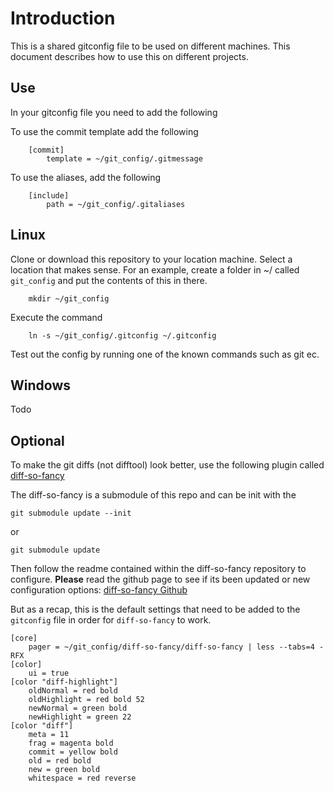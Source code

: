 # Introduction
This is a shared gitconfig file to be used on different machines. This document describes how to use this on different projects.
## Use
In your gitconfig file you need to add the following

To use the commit template add the following
```
	[commit]
		template = ~/git_config/.gitmessage
```

To use the aliases, add the following
```
	[include]
		path = ~/git_config/.gitaliases
```


## Linux
Clone or download this repository to your location machine. Select a location that makes sense. For an example, create a folder in ~/ called ```git_config``` and put the contents of this in there.
```
	mkdir ~/git_config
```

Execute the command 
```
	ln -s ~/git_config/.gitconfig ~/.gitconfig 
```

Test out the config by running one of the known commands such as 
git ec.


## Windows
Todo

## Optional

To make the git diffs (not difftool) look better, use the following plugin called [diff-so-fancy](https://github.com/so-fancy/diff-so-fancy)

The diff-so-fancy is a submodule of this repo and can be init with the
```
git submodule update --init
```
or 
```
git submodule update
```

Then follow the readme contained within the diff-so-fancy repository to configure. **Please** read the github page to see if its been updated or new configuration options: [diff-so-fancy Github](https://github.com/so-fancy/diff-so-fancy)

But as a recap, this is the default settings that need to be added to the `gitconfig` file in order for `diff-so-fancy` to work.

```
[core]
	pager = ~/git_config/diff-so-fancy/diff-so-fancy | less --tabs=4 -RFX
[color]
	ui = true
[color "diff-highlight"]
	oldNormal = red bold
	oldHighlight = red bold 52
	newNormal = green bold
	newHighlight = green 22
[color "diff"]
	meta = 11
	frag = magenta bold
	commit = yellow bold
	old = red bold
	new = green bold
	whitespace = red reverse
```